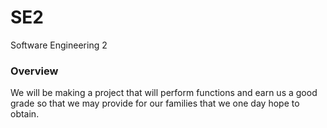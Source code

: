 # SE2
Software Engineering 2

### Overview
We will be making a project that will perform functions and earn us a good grade so that we may provide for our families that we one day hope to obtain.
